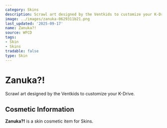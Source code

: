 ```yaml
---
category: Skins
description: Scrawl art designed by the Ventkids to customize your K-Drive.
image: ../images/zanuka-0629311b21.png
last_updated: '2025-09-17'
name: Zanuka?!
source: WFCD
tags:
- Skin
- Skins
tradable: false
type: Skin
---
```


# Zanuka?!

Scrawl art designed by the Ventkids to customize your K-Drive.

## Cosmetic Information

**Zanuka?!** is a skin cosmetic item for Skins.

